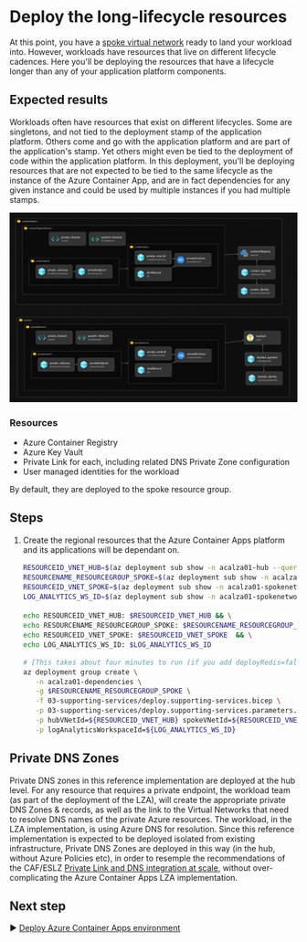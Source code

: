 # Deploy the long-lifecycle resources

At this point, you have a [spoke virtual network](../02-spoke/README.md) ready to land your workload into. However, workloads have resources that live on different lifecycle cadences. Here you'll be deploying the resources that have a lifecycle longer than any of your application platform components.

## Expected results

Workloads often have resources that exist on different lifecycles. Some are singletons, and not tied to the deployment stamp of the application platform. Others come and go with the application platform and are part of the application's stamp. Yet others might even be tied to the deployment of code within the application platform. In this deployment, you'll be deploying resources that are not expected to be tied to the same lifecycle as the instance of the Azure Container App, and are in fact dependencies for any given instance and could be used by multiple instances if you had multiple stamps.

![A picture of the long-lived resources that are part of this architecture.](./media/supporting-services.png)

### Resources

- Azure Container Registry
- Azure Key Vault
- Private Link for each, including related DNS Private Zone configuration
- User managed identities for the workload

By default, they are deployed to the spoke resource group.

## Steps

1. Create the regional resources that the Azure Container Apps platform and its applications will be dependant on.

   ```bash
   RESOURCEID_VNET_HUB=$(az deployment sub show -n acalza01-hub --query properties.outputs.hubVNetId.value -o tsv)
   RESOURCENAME_RESOURCEGROUP_SPOKE=$(az deployment sub show -n acalza01-spokenetwork --query properties.outputs.spokeResourceGroupName.value -o tsv)
   RESOURCEID_VNET_SPOKE=$(az deployment sub show -n acalza01-spokenetwork --query properties.outputs.spokeVNetId.value -o tsv)
   LOG_ANALYTICS_WS_ID=$(az deployment sub show -n acalza01-spokenetwork --query properties.outputs.logAnalyticsWorkspaceId.value -o tsv)

   echo RESOURCEID_VNET_HUB: $RESOURCEID_VNET_HUB && \
   echo RESOURCENAME_RESOURCEGROUP_SPOKE: $RESOURCENAME_RESOURCEGROUP_SPOKE && \
   echo RESOURCEID_VNET_SPOKE: $RESOURCEID_VNET_SPOKE  && \
   echo LOG_ANALYTICS_WS_ID: $LOG_ANALYTICS_WS_ID
   ```
    
   ```bash
   # [This takes about four minutes to run (if you add deployRedis=false).]
   az deployment group create \
      -n acalza01-dependencies \
      -g $RESOURCENAME_RESOURCEGROUP_SPOKE \
      -f 03-supporting-services/deploy.supporting-services.bicep \
      -p 03-supporting-services/deploy.supporting-services.parameters.jsonc \
      -p hubVNetId=${RESOURCEID_VNET_HUB} spokeVNetId=${RESOURCEID_VNET_SPOKE} \
      -p logAnalyticsWorkspaceId=${LOG_ANALYTICS_WS_ID}
   ```

## Private DNS Zones

Private DNS zones in this reference implementation are deployed at the hub level. For any resource that requires a private endpoint, the workload team (as part of the deployment of the LZA), will create the appropriate private DNS Zones & records, as well as the link to the Virtual Networks that need to resolve DNS names of the private Azure resources. The workload, in the LZA implementation, is using Azure DNS for resolution. Since this reference implementation is expected to be deployed isolated from existing infrastructure, Private DNS Zones are deployed in this way (in the hub, without Azure Policies etc), in order to resemple the recommendations of the CAF/ESLZ [Private Link and DNS integration at scale](https://learn.microsoft.com/azure/cloud-adoption-framework/ready/azure-best-practices/private-link-and-dns-integration-at-scale), without over-complicating the Azure Container Apps LZA implementation. 


## Next step

:arrow_forward: [Deploy Azure Container Apps environment](../04-container-apps-environment/README.md)

